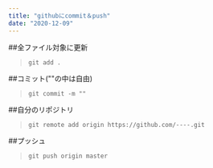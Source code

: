 ```yaml
---
title: "githubにcommit＆push"
date: "2020-12-09"
---
```


##全ファイル対象に更新

>`git add .`

##コミット(""の中は自由)

>`git commit -m ""`

##自分のリポジトリ

>`git remote add origin https://github.com/----.git`

##プッシュ

>`git push origin master`
